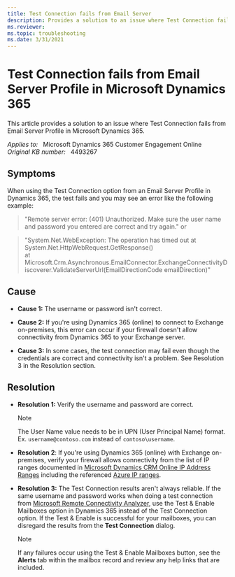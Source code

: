 ```yaml
---
title: Test Connection fails from Email Server
description: Provides a solution to an issue where Test Connection fails from Email Server Profile in Microsoft Dynamics 365.
ms.reviewer: 
ms.topic: troubleshooting
ms.date: 3/31/2021
---
```

# Test Connection fails from Email Server Profile in Microsoft Dynamics 365

This article provides a solution to an issue where Test Connection fails from Email Server Profile in Microsoft Dynamics 365.

_Applies to:_ &nbsp; Microsoft Dynamics 365 Customer Engagement Online  
_Original KB number:_ &nbsp; 4493267

## Symptoms

When using the Test Connection option from an Email Server Profile in Dynamics 365, the test fails and you may see an error like the following example:

> "Remote server error: (401) Unauthorized. Make sure the user name and password you entered are correct and try again."
or

> "System.Net.WebException: The operation has timed out
at System.Net.HttpWebRequest.GetResponse()  
at Microsoft.Crm.Asynchronous.EmailConnector.ExchangeConnectivityDiscoverer.ValidateServerUrl(EmailDirectionCode emailDirection)"

## Cause

- **Cause 1:** The username or password isn't correct.

- **Cause 2:** If you're using Dynamics 365 (online) to connect to Exchange on-premises, this error can occur if your firewall doesn't allow connectivity from Dynamics 365 to your Exchange server.

- **Cause 3:** In some cases, the test connection may fail even though the credentials are correct and connectivity isn't a problem. See Resolution 3 in the Resolution section.

## Resolution

- **Resolution 1:** Verify the username and password are correct.

    > [!NOTE]
    > The User Name value needs to be in UPN (User Principal Name) format. Ex. `username@contoso.com` instead of `contoso\username`.

- **Resolution 2**: If you're using Dynamics 365 (online) with Exchange on-premises, verify your firewall allows connectivity from the list of IP ranges documented in [Microsoft Dynamics CRM Online IP Address Ranges](https://support.microsoft.com/help/2728473) including the referenced [Azure IP ranges](https://support.microsoft.com/help/2728473).

- **Resolution 3:** The Test Connection results aren't always reliable. If the same username and password works when doing a test connection from [Microsoft Remote Connectivity Analyzer](https://testconnectivity.microsoft.com/tests/o365), use the Test & Enable Mailboxes option in Dynamics 365 instead of the Test Connection option. If the Test & Enable is successful for your mailboxes, you can disregard the results from the **Test Connection** dialog.

    > [!NOTE]
    > If any failures occur using the Test & Enable Mailboxes button, see the **Alerts** tab within the mailbox record and review any help links that are included.
